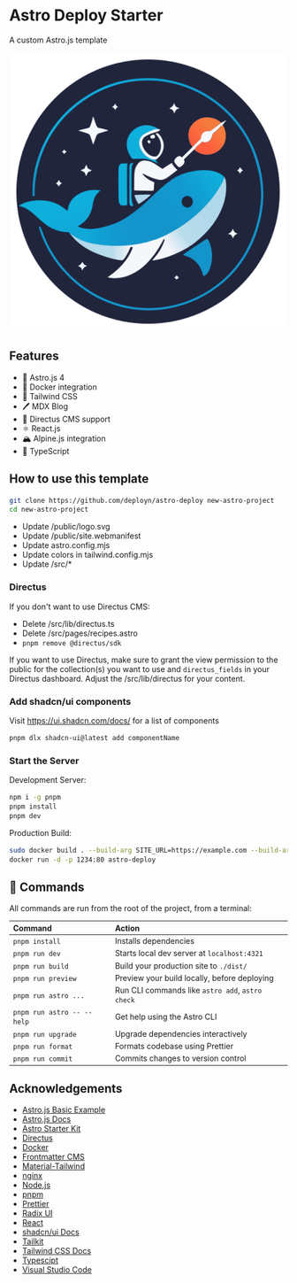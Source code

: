 # Astro Deploy Starter

A custom Astro.js template

![Logo](./public/pwa-512x512.png)

## Features

- 🚀 Astro.js 4
- 🐳 Docker integration
- 🍃 Tailwind CSS
- 🖊️ MDX Blog
- 🐇 Directus CMS support
- ⚛️ React.js
- 🏔️ Alpine.js integration
- 📘 TypeScript

## How to use this template

```sh
git clone https://github.com/deployn/astro-deploy new-astro-project
cd new-astro-project
```

- Update /public/logo.svg
- Update /public/site.webmanifest
- Update astro.config.mjs
- Update colors in tailwind.config.mjs
- Update /src/\*

### Directus

If you don't want to use Directus CMS:

- Delete /src/lib/directus.ts
- Delete /src/pages/recipes.astro
- `pnpm remove @directus/sdk`

If you want to use Directus, make sure to grant the view permission to the public for the collection(s) you want to use and `directus_fields` in your Directus dashboard. Adjust the /src/lib/directus for your content.

### Add shadcn/ui components

Visit <https://ui.shadcn.com/docs/> for a list of components

```sh
pnpm dlx shadcn-ui@latest add componentName
```

### Start the Server

Development Server:

```sh
npm i -g pnpm
pnpm install
pnpm dev
```

Production Build:

```sh
sudo docker build . --build-arg SITE_URL=https://example.com --build-arg DIRECTUS_URL=https://example.directus.com -t astro-deploy
docker run -d -p 1234:80 astro-deploy
```

## 🧞 Commands

All commands are run from the root of the project, from a terminal:

| Command                    | Action                                           |
| :------------------------- | :----------------------------------------------- |
| `pnpm install`             | Installs dependencies                            |
| `pnpm run dev`             | Starts local dev server at `localhost:4321`      |
| `pnpm run build`           | Build your production site to `./dist/`          |
| `pnpm run preview`         | Preview your build locally, before deploying     |
| `pnpm run astro ...`       | Run CLI commands like `astro add`, `astro check` |
| `pnpm run astro -- --help` | Get help using the Astro CLI                     |
| `pnpm run upgrade`         | Upgrade dependencies interactively               |
| `pnpm run format`          | Formats codebase using Prettier                  |
| `pnpm run commit`          | Commits changes to version control               |

## Acknowledgements

- [Astro.js Basic Example](https://github.com/withastro/astro/tree/main/examples/basics)
- [Astro.js Docs](https://docs.astro.build/)
- [Astro Starter Kit](https://github.com/zankhq/astro-starter)
- [Directus](https://directus.io/)
- [Docker](https://www.docker.com/)
- [Frontmatter CMS](https://frontmatter.codes/)
- [Material-Tailwind](https://www.material-tailwind.com/)
- [nginx](https://www.nginx.com/)
- [Node.js](https://nodejs.org/en)
- [pnpm](https://pnpm.io/)
- [Prettier](https://prettier.io/)
- [Radix UI](https://www.radix-ui.com/)
- [React](https://react.dev/)
- [shadcn/ui Docs](https://ui.shadcn.com/docs)
- [Tailkit](https://tailkit.com/)
- [Tailwind CSS Docs](https://tailwindcss.com/docs/)
- [Typescipt](https://www.typescriptlang.org/)
- [Visual Studio Code](https://code.visualstudio.com/)
